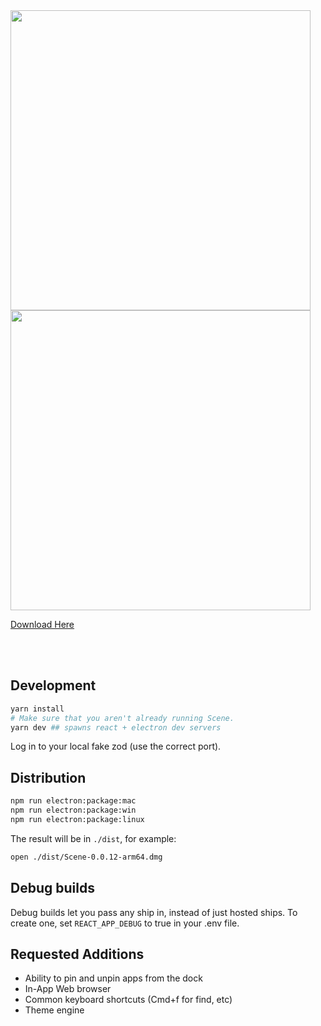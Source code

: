 <img src="https://planet.one/static/media/scene-logotype-white.f7dff4982e3d8e0003be3f937904a442.svg" width="480"/>

<img src="https://tirrel.sfo3.digitaloceanspaces.com/assets/scene-demo-screenshot.jpg" width="480"/>

[Download Here](https://planet.one/scene/)

<br>
<br>

## Development

```bash
yarn install
# Make sure that you aren't already running Scene.
yarn dev ## spawns react + electron dev servers
```

Log in to your local fake zod (use the correct port).

## Distribution

```bash
npm run electron:package:mac
npm run electron:package:win
npm run electron:package:linux
```

The result will be in `./dist`, for example:

```bash
open ./dist/Scene-0.0.12-arm64.dmg
```

## Debug builds

Debug builds let you pass any ship in, instead of just hosted ships. To create one, set `REACT_APP_DEBUG` to true in your .env file.

## Requested Additions
- Ability to pin and unpin apps from the dock
- In-App Web browser
- Common keyboard shortcuts (Cmd+f for find, etc)
- Theme engine

